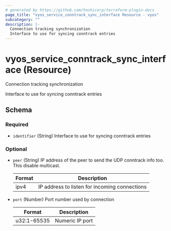 ```yaml
---
# generated by https://github.com/hashicorp/terraform-plugin-docs
page_title: "vyos_service_conntrack_sync_interface Resource - vyos"
subcategory: ""
description: |-
  Connection tracking synchronization
  Interface to use for syncing conntrack entries
---
```


# vyos_service_conntrack_sync_interface (Resource)

Connection tracking synchronization

Interface to use for syncing conntrack entries



<!-- schema generated by tfplugindocs -->
## Schema

### Required

- `identifier` (String) Interface to use for syncing conntrack entries

### Optional

- `peer` (String) IP address of the peer to send the UDP conntrack info too. This disable multicast.

    |  Format  |  Description  |
    |----------|---------------|
    |  ipv4  |  IP address to listen for incoming connections  |
- `port` (Number) Port number used by connection

    |  Format  |  Description  |
    |----------|---------------|
    |  u32:1-65535  |  Numeric IP port  |
